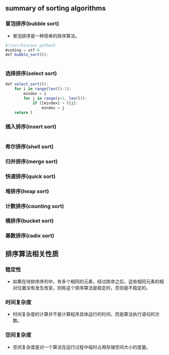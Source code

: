 ## summary of sorting algorithms
### 冒泡排序(bubble sort)
- 冒泡排序是一种简单的排序算法。
```javascript
#!/usr/bin/env python3
#coding = utf-8
def bubble_sort(l):
 
```
### 选择排序(select sort)
```javascript
def select_sort(l):
    for i in range(len(l)-1):
        mindex = i
        for j in range(i+1, len(l)):
            if l[mindex] > l[j]:
                mindex = j
    return l
```
### 插入排序(insert sort)
```javascprit
```
### 希尔排序(shell sort)
### 归并排序(merge sort)
### 快速排序(quick sort)
### 堆排序(heap sort)
### 计数排序(counting sort)
### 桶排序(bucket sort)
### 基数排序(radix sort)
## 排序算法相关性质
### 稳定性
- 如果在待排序序列中，有多个相同的元素，经过排序之后，这些相同元素的相对位置没有发生改变，则称这个排序算法是稳定的，否则是不稳定的。
### 时间复杂度
- 时间复杂度的计算并不是计算程序具体运行的时间，而是算法执行语句的次数。
### 空间复杂度
- 空间复杂度是对一个算法在运行过程中临时占用存储空间大小的度量。

